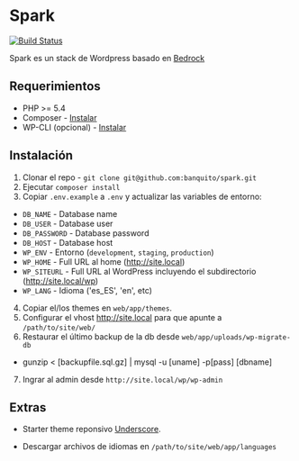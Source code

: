 # Spark
[![Build Status](https://travis-ci.org/banquito/spark.svg)](https://travis-ci.org/banquito/spark)

Spark es un stack de Wordpress basado en [Bedrock](https://roots.io/bedrock/)

## Requerimientos

* PHP >= 5.4
* Composer - [Instalar](https://getcomposer.org/doc/00-intro.md#installation-linux-unix-osx)
* WP-CLI (opcional) - [Instalar](http://wp-cli.org)

## Instalación

1. Clonar el repo - `git clone git@github.com:banquito/spark.git`
2. Ejecutar `composer install`
3. Copiar `.env.example` a `.env` y actualizar las variables de entorno:
  * `DB_NAME` - Database name
  * `DB_USER` - Database user
  * `DB_PASSWORD` - Database password
  * `DB_HOST` - Database host
  * `WP_ENV` - Entorno (`development`, `staging`, `production`)
  * `WP_HOME` - Full URL al home (http://site.local)
  * `WP_SITEURL` - Full URL al WordPress incluyendo el subdirectorio (http://site.local/wp)
  * `WP_LANG` - Idioma ('es_ES', 'en', etc)
4. Copiar el/los themes en `web/app/themes`.
5. Configurar el vhost http://site.local para que apunte a `/path/to/site/web/`
6. Restaurar el último backup de la db desde `web/app/uploads/wp-migrate-db`
  * gunzip < [backupfile.sql.gz] | mysql -u [uname] -p[pass] [dbname]
7. Ingrar al admin desde `http://site.local/wp/wp-admin`

## Extras

  * Starter theme reponsivo [Underscore](http://underscores.me/).

  * Descargar archivos de idiomas en `/path/to/site/web/app/languages`
